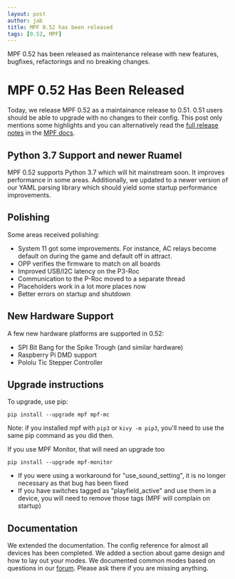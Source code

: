 ```yaml
---
layout: post
author: jab
title: MPF 0.52 has been released
tags: [0.52, MPF]
---
```

MPF 0.52 has been released as maintenance release with new features, bugfixes,
refactorings and no breaking changes.

MPF 0.52 Has Been Released
==========================

Today, we release MPF 0.52 as a maintainance release to 0.51.
0.51 users should be able to upgrade with no changes to their config.
This post only mentions some highlights and you can alternatively read the
[full release notes](https://docs.missionpinball.org/en/dev/versions/release_notes.html)
in the [MPF docs](http://docs.missionpinball.org).

Python 3.7 Support and newer Ruamel
-----------------------------------

MPF 0.52 supports Python 3.7 which will hit mainstream soon.
It improves performance in some areas.
Additionally, we updated to a newer version of our YAML
parsing library which should yield some startup performance improvements.

Polishing
---------

Some areas received polishing:

* System 11 got some improvements. For instance, AC relays become default on
  during the game and default off in attract.
* OPP verifies the firmware to match on all boards
* Improved USB/I2C latency on the P3-Roc
* Communication to the P-Roc moved to a separate thread
* Placeholders work in a lot more places now
* Better errors on startup and shutdown

New Hardware Support
--------------------

A few new hardware platforms are supported in 0.52:

* SPI Bit Bang for the Spike Trough (and similar hardware)
* Raspberry Pi DMD support
* Pololu Tic Stepper Controller

Upgrade instructions
--------------------

To upgrade, use pip:

~~~~
pip install --upgrade mpf mpf-mc
~~~~

Note: if you installed mpf with ```pip3``` or ```kivy -m pip3```, you'll need to use the same pip command as you did then.

If you use MPF Monitor, that will need an upgrade too

~~~~
pip install --upgrade mpf-monitor
~~~~

* If you were using a workaround for "use_sound_setting", it is no longer necessary as that bug has been fixed
* If you have switches tagged as "playfield_active" and use them in a device, you will need to remove those tags (MPF will complain on startup)

Documentation
-------------

We extended the documentation.
The config reference for almost all devices has been completed.
We added a section about game design and how to lay out your modes.
We documented common modes based on questions in our [forum](https://groups.google.com/forum/#!forum/mpf-users).
Please ask there if you are missing anything.

